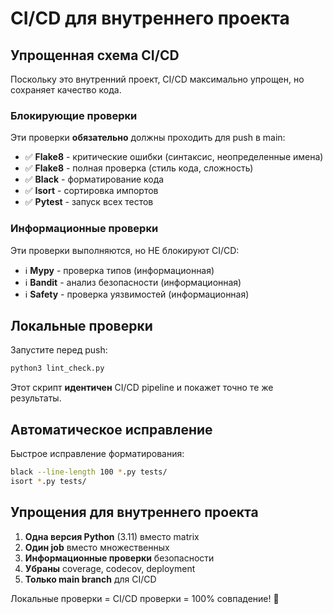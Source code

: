 # CI/CD для внутреннего проекта

## Упрощенная схема CI/CD

Поскольку это внутренний проект, CI/CD максимально упрощен, но сохраняет качество кода.

### Блокирующие проверки
Эти проверки **обязательно** должны проходить для push в main:

- ✅ **Flake8** - критические ошибки (синтаксис, неопределенные имена)
- ✅ **Flake8** - полная проверка (стиль кода, сложность)
- ✅ **Black** - форматирование кода
- ✅ **Isort** - сортировка импортов
- ✅ **Pytest** - запуск всех тестов

### Информационные проверки
Эти проверки выполняются, но НЕ блокируют CI/CD:

- ℹ️ **Mypy** - проверка типов (информационная)
- ℹ️ **Bandit** - анализ безопасности (информационная)
- ℹ️ **Safety** - проверка уязвимостей (информационная)

## Локальные проверки

Запустите перед push:
```bash
python3 lint_check.py
```

Этот скрипт **идентичен** CI/CD pipeline и покажет точно те же результаты.

## Автоматическое исправление

Быстрое исправление форматирования:
```bash
black --line-length 100 *.py tests/
isort *.py tests/
```

## Упрощения для внутреннего проекта

1. **Одна версия Python** (3.11) вместо matrix
2. **Один job** вместо множественных
3. **Информационные проверки** безопасности
4. **Убраны** coverage, codecov, deployment
5. **Только main branch** для CI/CD

Локальные проверки = CI/CD проверки = 100% совпадение! 🎯
